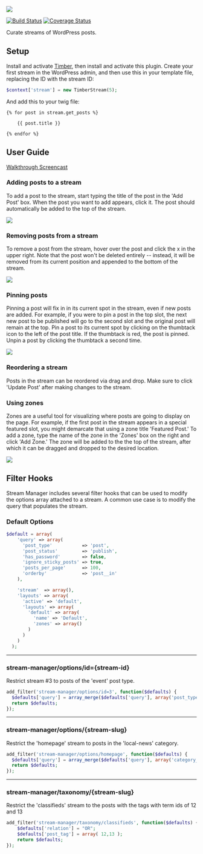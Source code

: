 ![](https://github.com/Upstatement/stream-manager/blob/master/assets/stream_manager-readme_banner.png)

[![Build Status](https://img.shields.io/travis/Upstatement/stream-manager/master.svg?style=flat-square)](https://travis-ci.org/Upstatement/stream-manager)
[![Coverage Status](https://img.shields.io/coveralls/Upstatement/stream-manager.svg?style=flat-square)](https://coveralls.io/r/Upstatement/stream-manager?branch=master)


Curate streams of WordPress posts.

## Setup

Install and activate [Timber](https://github.com/jarednova/timber), then install and activate this plugin. Create your first stream in the WordPress admin, and then use this in your template file, replacing the ID with the stream ID:

```php
$context['stream'] = new TimberStream(5);
```

And add this to your twig file:

```twig
{% for post in stream.get_posts %}

    {{ post.title }}

{% endfor %}
```

## User Guide

[Walkthrough Screencast](https://vimeo.com/160133857/025e8af0ae)

### Adding posts to a stream

To add a post to the stream, start typing the title of the post in the 'Add Post' box.  When the post you want to add appears, click it.  The post should automatically be added to the top of the stream.

![](https://github.com/Upstatement/stream-manager/blob/master/assets/screenshot-add.png)

### Removing posts from a stream

To remove a post from the stream, hover over the post and click the x in the upper right.  Note that the post won't be deleted entirely -- instead, it will be removed from its current position and appended to the bottom of the stream.

![](https://github.com/Upstatement/stream-manager/blob/master/assets/screenshot-remove.png)

### Pinning posts

Pinning a post will fix in in its current spot in the stream, even if new posts are added.  For example, if you were to pin a post in the top slot, the next new post to be published will go to the second slot and the original post will remain at the top.  Pin a post to its current spot by clicking on the thumbtack icon to the left of the post title.  If the thumbtack is red, the post is pinned.  Unpin a post by clicking the thumbtack a second time.

![](https://github.com/Upstatement/stream-manager/blob/master/assets/screenshot-pin.png)

### Reordering a stream

Posts in the stream can be reordered via drag and drop.  Make sure to click 'Update Post' after making changes to the stream.

### Using zones

Zones are a useful tool for visualizing where posts are going to display on the page.  For example, if the first post in the stream appears in a special featured slot, you might demarcate that using a zone title 'Featured Post.'  To add a zone, type the name of the zone in the 'Zones' box on the right and click 'Add Zone.'  The zone will be added to the the top of the stream, after which it can be dragged and dropped to the desired location.

![](https://github.com/Upstatement/stream-manager/blob/master/assets/screenshot-zones.png)

## Filter Hooks

Stream Manager includes several filter hooks that can be used to modify the options array attached to a stream. A common use case is to modify the query that populates the stream.

### Default Options

```php
$default = array(
    'query' => array(
      'post_type'           => 'post',
      'post_status'         => 'publish',
      'has_password'        => false,
      'ignore_sticky_posts' => true,
      'posts_per_page'      => 100,
      'orderby'             => 'post__in'
    ),

    'stream'  => array(),
    'layouts' => array(
      'active' => 'default',
      'layouts' => array(
        'default' => array(
          'name' => 'Default',
          'zones' => array()
        )
      )
    )
  );
``` 
* * *

### stream-manager/options/id={stream-id}

Restrict stream #3 to posts of the 'event' post type.

```php
add_filter('stream-manager/options/id=3', function($defaults) {
  $defaults['query'] = array_merge($defaults['query'], array('post_type' => array('event')));
  return $defaults;
});
```

* * *

### stream-manager/options/{stream-slug}

Restrict the 'homepage' stream to posts in the 'local-news' category.

```php
add_filter('stream-manager/options/homepage', function($defaults) {
  $defaults['query'] = array_merge($defaults['query'], array('category_name' => 'local-news'));
  return $defaults;
});
```

* * *

### stream-manager/taxonomy/{stream-slug}

Restrict the 'classifieds' stream to the posts with the tags with term ids of 12 and 13

```php
add_filter('stream-manager/taxonomy/classifieds', function($defaults) {
	$defaults['relation'] = "OR";
	$defaults['post_tag'] = array( 12,13 );
	return $defaults;
});
```

